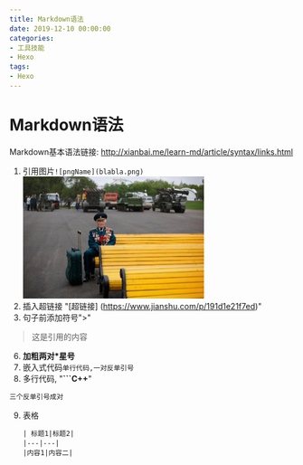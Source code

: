 ```yaml
---
title: Markdown语法
date: 2019-12-10 00:00:00
categories:
- 工具技能
- Hexo
tags:
- Hexo
---
```

# Markdown语法

Markdown基本语法链接: http://xianbai.me/learn-md/article/syntax/links.html

1. 引用图片`![pngName](blabla.png)`
   <img src="Hexo写文章指南/test.JPG" alt="jpg" style="zoom:50%;" />
2. 插入超链接
   "[超链接] (https://www.jianshu.com/p/191d1e21f7ed)"
3. 句子前添加符号">"

>这是引用的内容 

6. **加粗两对*星号**
7. 嵌入式代码`单行代码,一对反单引号`
8. 多行代码, "**```C++**"

```C++
三个反单引号成对
```

9. 表格

   ```txt
   | 标题1|标题2|
   |---|---|
   |内容1|内容二|
   ```
